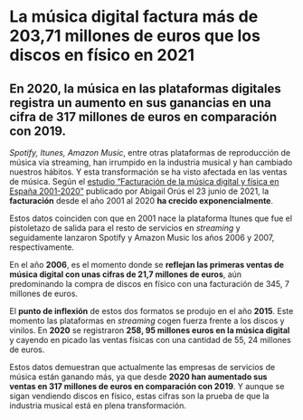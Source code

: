 # La música digital factura más de 203,71 millones de euros que los discos en físico en 2021

## En 2020, la música en las plataformas digitales registra un aumento en sus ganancias en una cifra de 317 millones de euros en comparación con 2019.


*Spotify, Itunes, Amazon Music*, entre otras plataformas de reproducción de música vía streaming, han irrumpido en la industria musical y han cambiado nuestros hábitos.  Y esta transformación se ha visto afectada en las ventas de música. Según el [estudio “Facturación de la música digital y física en España 2001-2020”](https://es.statista.com/estadisticas/474651/facturacion-de-la-musica-digital-y-fisica-espana/)  publicado por  Abigail Orús el 23 junio de 2021, la **facturación** desde el año 2001 al 2020 **ha crecido exponencialmente**. 

Estos datos coinciden con que en 2001 nace la plataforma Itunes que fue el pistoletazo de salida para el resto de servicios en *streaming* y seguidamente lanzaron Spotify y Amazon Music los años 2006 y 2007, respectivamente. 

En el año **2006**, es el momento donde se **reflejan las primeras ventas de música digital con unas cifras de 21,7 millones de euros**, aún predominando la compra de discos en físico con una facturación de 345, 7 millones de euros. 

El **punto de inflexión** de estos dos formatos se produjo en el año **2015**. Este momento las plataformas en *streaming* cogen fuerza frente a los discos y vinilos. En **2020** se registraron **258, 95 millones euros en la música digital** y cayendo en picado las ventas físicas con una cantidad de 55, 24 millones de euros.

Estos datos demuestran que actualmente las empresas de servicios de música están ganando más, ya que desde **2020 han aumentado sus ventas en 317 millones de euros en comparación con 2019**. Y aunque se sigan vendiendo discos en físico, estas cifras son la prueba de que la industria musical está en plena transformación.



